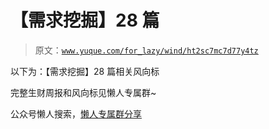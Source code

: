 # 【需求挖掘】28 篇

> 原文：[`www.yuque.com/for_lazy/wind/ht2sc7mc7d77y4tz`](https://www.yuque.com/for_lazy/wind/ht2sc7mc7d77y4tz)

以下为：【需求挖掘】28 篇相关风向标

完整生财周报和风向标见懒人专属群~

公众号懒人搜索，[懒人专属群分享](https://lazybook.fun/#/blog/group)